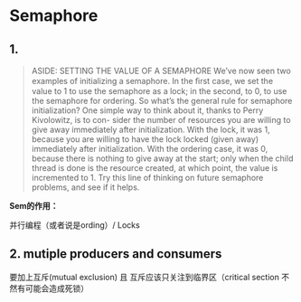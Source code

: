 # Semaphore 

## 1.

> ASIDE: SETTING THE VALUE OF A SEMAPHORE
> We’ve now seen two examples of initializing a semaphore. In the ﬁrst
> case, we set the value to 1 to use the semaphore as a lock; in the second,
> to 0, to use the semaphore for ordering. So what’s the general rule for
> semaphore initialization?
> One simple way to think about it, thanks to Perry Kivolowitz, is to con-
> sider the number of resources you are willing to give away immediately
> after initialization. With the lock, it was 1, because you are willing to
> have the lock locked (given away) immediately after initialization. With
> the ordering case, it was 0, because there is nothing to give away at the
> start; only when the child thread is done is the resource created, at which
> point, the value is incremented to 1. Try this line of thinking on future
> semaphore problems, and see if it helps.

**Sem的作用：**

并行编程（或者说是ording）/ Locks



## 2. mutiple producers and consumers

要加上互斥(mutual exclusion) 且 互斥应该只关注到临界区（critical section 不然有可能会造成死锁）






